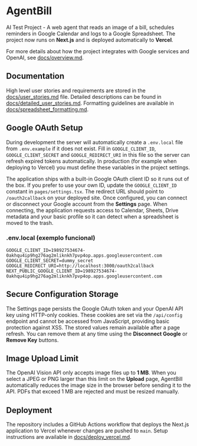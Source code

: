 # AgentBill

AI Test Project - A web agent that reads an image of a bill, schedules reminders in Google Calendar and logs to a Google Spreadsheet. The project now runs on **Next.js** and is deployed automatically to **Vercel**.

For more details about how the project integrates with Google services and OpenAI, see [docs/overview.md](docs/overview.md).


## Documentation

High level user stories and requirements are stored in the [docs/user_stories.md](docs/user_stories.md) file. Detailed descriptions can be found in [docs/detailed_user_stories.md](docs/detailed_user_stories.md).
Formatting guidelines are available in [docs/spreadsheet_formatting.md](docs/spreadsheet_formatting.md).

## Google OAuth Setup


During development the server will automatically create a `.env.local` file
from `.env.example` if it does not exist. Fill in `GOOGLE_CLIENT_ID`,
`GOOGLE_CLIENT_SECRET` and `GOOGLE_REDIRECT_URI` in this file so the server can
refresh expired tokens automatically. In production (for example when deploying
to Vercel) you must define these variables in the project settings.


The application ships with a built-in Google OAuth client ID so it runs out of
the box. If you prefer to use your own ID, update the `GOOGLE_CLIENT_ID`
constant in `pages/settings.tsx`. The redirect URL should point to
`/oauth2callback` on your deployed site. Once configured, you can connect or
disconnect your Google account from the **Settings** page. When connecting, the application requests access to Calendar, Sheets, Drive metadata and your basic profile so it can detect when a spreadsheet is moved to the trash.

### .env.local (exemplo funcional)

```
GOOGLE_CLIENT_ID=198927534674-0akhqu4ip9hg276ag2mliknkh7pvp4op.apps.googleusercontent.com
GOOGLE_CLIENT_SECRET=dummy_secret
GOOGLE_REDIRECT_URI=http://localhost:3000/oauth2callback
NEXT_PUBLIC_GOOGLE_CLIENT_ID=198927534674-0akhqu4ip9hg276ag2mliknkh7pvp4op.apps.googleusercontent.com
```


## Secure Configuration Storage

The Settings page persists the Google OAuth token and your OpenAI API key using HTTP-only cookies. These cookies are set via the `/api/config` endpoint and cannot be accessed from JavaScript, providing basic protection against XSS. The stored values remain available after a page refresh. You can remove them at any time using the **Disconnect Google** or **Remove Key** buttons.
## Image Upload Limit

The OpenAI Vision API only accepts image files up to **1 MB**. When you select a JPEG or PNG larger than this limit on the **Upload** page, AgentBill automatically reduces the image size in the browser before sending it to the API. PDFs that exceed 1 MB are rejected and must be resized manually.

## Deployment

The repository includes a GitHub Actions workflow that deploys the Next.js application to Vercel whenever changes are pushed to `main`. Setup instructions are available in [docs/deploy_vercel.md](docs/deploy_vercel.md).
